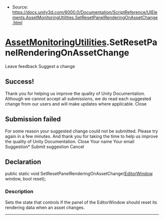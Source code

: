 * Source: https://docs.unity3d.com/6000.0/Documentation/ScriptReference/UIElements.AssetMonitoringUtilities.SetResetPanelRenderingOnAssetChange.html

#  [AssetMonitoringUtilities](https://docs.unity3d.com/6000.0/Documentation/ScriptReference/UIElements.AssetMonitoringUtilities.html).SetResetPanelRenderingOnAssetChange
Leave feedback
Suggest a change
## Success!
Thank you for helping us improve the quality of Unity Documentation. Although we cannot accept all submissions, we do read each suggested change from our users and will make updates where applicable.
Close
## Submission failed
For some reason your suggested change could not be submitted. Please <a>try again</a> in a few minutes. And thank you for taking the time to help us improve the quality of Unity Documentation.
Close
Your name Your email Suggestion* Submit suggestion
Cancel
## Declaration
public static void SetResetPanelRenderingOnAssetChange([EditorWindow](https://docs.unity3d.com/6000.0/Documentation/ScriptReference/EditorWindow.html) window, bool reset); 
### Description
Sets the state that controls if the panel of the EditorWindow should reset its rendering data when an asset changes.
* * *
